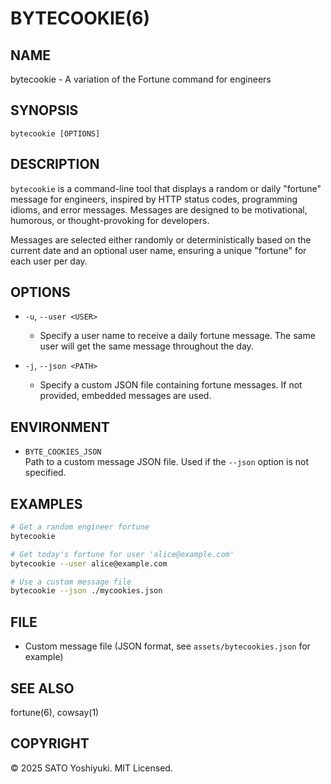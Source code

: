 # BYTECOOKIE(6)

## NAME

bytecookie - A variation of the Fortune command for engineers

## SYNOPSIS

`bytecookie [OPTIONS]`

## DESCRIPTION

`bytecookie` is a command-line tool that displays a random or daily "fortune" message for engineers, inspired by HTTP status codes, programming idioms, and error messages. Messages are designed to be motivational, humorous, or thought-provoking for developers.

Messages are selected either randomly or deterministically based on the current date and an optional user name, ensuring a unique "fortune" for each user per day.

## OPTIONS

- `-u`, `--user <USER>`
  - Specify a user name to receive a daily fortune message. The same user will get the same message throughout the day.

- `-j`, `--json <PATH>`
  - Specify a custom JSON file containing fortune messages. If not provided, embedded messages are used.

## ENVIRONMENT

- `BYTE_COOKIES_JSON`  
  Path to a custom message JSON file. Used if the `--json` option is not specified.

## EXAMPLES

```sh
# Get a random engineer fortune
bytecookie

# Get today's fortune for user 'alice@example.com'
bytecookie --user alice@example.com

# Use a custom message file
bytecookie --json ./mycookies.json
```

## FILE

- Custom message file (JSON format, see `assets/bytecookies.json` for example)

## SEE ALSO

fortune(6), cowsay(1)

## COPYRIGHT

&copy; 2025 SATO Yoshiyuki. MIT Licensed.
